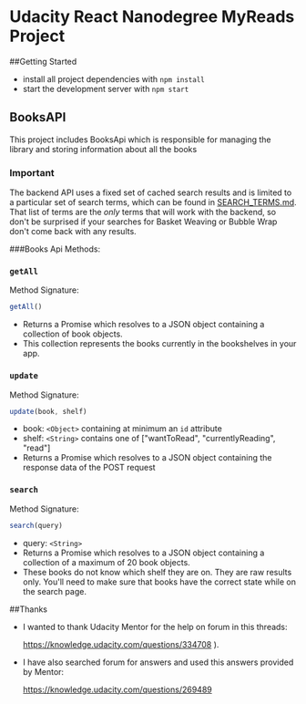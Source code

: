 # Udacity React Nanodegree MyReads Project

##Getting Started

* install all project dependencies with `npm install`
* start the development server with `npm start`

## BooksAPI

This project includes BooksApi which is responsible for managing the library and storing information about all the books

### Important
The backend API uses a fixed set of cached search results and is limited to a particular set of search terms, which can be found in [SEARCH_TERMS.md](SEARCH_TERMS.md). That list of terms are the _only_ terms that will work with the backend, so don't be surprised if your searches for Basket Weaving or Bubble Wrap don't come back with any results.


###Books Api Methods:

### `getAll`

Method Signature:

```js
getAll()
```

* Returns a Promise which resolves to a JSON object containing a collection of book objects.
* This collection represents the books currently in the bookshelves in your app.

### `update`

Method Signature:

```js
update(book, shelf)
```

* book: `<Object>` containing at minimum an `id` attribute
* shelf: `<String>` contains one of ["wantToRead", "currentlyReading", "read"]  
* Returns a Promise which resolves to a JSON object containing the response data of the POST request

### `search`

Method Signature:

```js
search(query)
```

* query: `<String>`
* Returns a Promise which resolves to a JSON object containing a collection of a maximum of 20 book objects.
* These books do not know which shelf they are on. They are raw results only. You'll need to make sure that books have the correct state while on the search page.


##Thanks

* I wanted to thank Udacity Mentor for the help on forum in this threads:

    https://knowledge.udacity.com/questions/334708 ). 
 
* I have also searched forum for answers and used this answers provided by Mentor:
  
  https://knowledge.udacity.com/questions/269489

